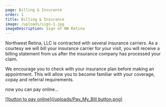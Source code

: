 ```yaml
---
page: Billing & Insurance
order: 1
title: Billing & Insurance
image: /uploads/sign-1.jpg
imageDescription: Sign of NW Retina
---
```

Northwest Retina, LLC is contracted with several insurance carriers. As a courtesy we will bill your insurance carrier for your visit, you will receive a billing statement from us after the insurance company has processed your claim.

We encourage you to check with your insurance plan before making an appointment. This will allow you to become familiar with your coverage, copay and referral requirements.

now you can pay online...

 [![button to pay online](/uploads/Pay_My_Bill button.png)](https://pay.balancecollect.com/m/nwretina)
